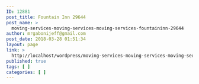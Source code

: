 ```yaml
---
ID: 12881
post_title: Fountain Inn 29644
post_name: >
  moving-services-moving-services-moving-services-fountaininn-29644
author: mrgabonijeff@gmail.com
post_date: 2018-03-28 01:51:34
layout: page
link: >
  http://localhost/wordpress/moving-services-moving-services-moving-services-fountaininn-29644/
published: true
tags: [ ]
categories: [ ]
---
```

